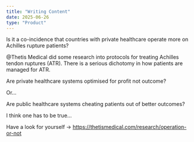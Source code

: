 ```yaml
---
title: "Writing Content"
date: 2025-06-26
type: "Product"
---
```


Is it a co-incidence that countries with private healthcare operate more on Achilles rupture patients?

@Thetis Medical did some research into protocols for treating Achilles tendon ruptures (ATR). There is a serious dichotomy in how patients are managed for ATR.

Are private healthcare systems optimised for profit not outcome?

Or...

Are public healthcare systems cheating patients out of better outcomes?

I think one has to be true...

Have a look for yourself → <https://thetismedical.com/research/operation-or-not>
